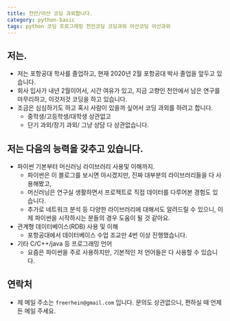 ```yaml
---
title: 천안/아산 코딩 과외합니다. 
category: python-basic
tags: python 코딩 프로그래밍 천안코딩 코딩과외 아산코딩 아산과외
---
```


## 저는. 

- 저는 포항공대 학사를 졸업하고, 현재 2020년 2월 포항공대 박사 졸업을 앞두고 있습니다. 
- 회사 입사가 내년 2월이어서, 시간 여유가 있고, 지금 고향인 천안에서 남은 연구를 마무리하고, 이것저것 코딩을 하고 있습니다. 
- 조금은 심심하기도 하고 혹시 사람이 있을까 싶어서 코딩 과외를 하려고 합니다. 
    - 중학생/고등학생/대학생 상관없고 
    - 단기 과외/장기 과외/ 그냥 상담 다 상관없습니다.

## 저는 다음의 능력을 갖추고 있습니다. 

- 파이썬 기본부터 머신러닝 라이브러리 사용및 이해까지. 
    - 파이썬은 이 블로그를 보시면 아시겠지만, 진짜 대부분의 라이브러리들을 다 사용해봤고, 
    - 머신러닝은 연구실 생활하면서 프로젝트로 직접 데이터를 다루어본 경험도 있습니다. 
    - 추가로 네트워크 분석 등 다양한 라이브러리에 대해서도 알려드릴 수 있으니, 이제 파이썬을 시작하시는 분들의 경우 도움이 될 것 같아요. 
- 관계형 데이터베이스(RDB) 사용 및 이해
    - 포항공대에서 데이터베이스 수업 조교만 4번 이상 진행했습니다.
- 기타 C/C++/java 등 프로그래밍 언어
    - 요즘은 파이썬을 주로 사용하지만, 기본적인 저 언어들은 다 사용할 수 있습니다.


## 연락처 

- 제 메일 주소는 `freerhein@gmail.com` 입니다. 문의도 상관없으니, 편하실 때 언제든 메일 주세요. 